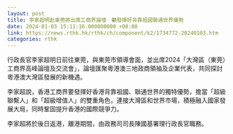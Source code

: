 ```yaml
---
layout: post
title: 李家超明赴東莞將出席工商界論壇　籲發揮好背靠祖國聯通世界優勢
date: 2024-01-03 15:11:16.000000000 +08:00
link: https://news.rthk.hk/rthk/ch/component/k2/1734772-20240103.htm
categories: rthk
---
```


行政長官李家超明日前往東莞，與東莞市領導會面，並出席2024「大灣區（東莞）工商界高峰論壇及交流會」，論壇匯聚粵港澳三地政商領袖及企業代表，共同探討粵港澳大灣區發展的新機遇。

李家超說，香港工商界要發揮好香港背靠祖國、聯通世界的獨特優勢，擔當「超級聯繫人」和「超級增值人」的雙重角色，連接大灣區和世界市場，積極融入國家發展大局，同時鞏固提升香港的國際競爭力。

李家超將於後日返港，離港期間，由政務司司長陳國基署理行政長官職務。
